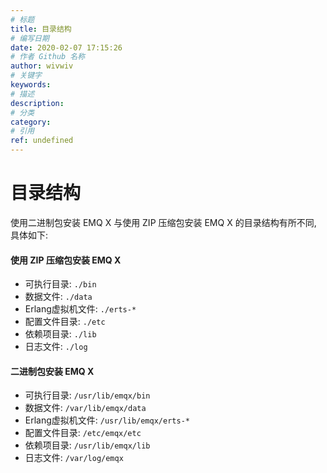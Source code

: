```yaml
---
# 标题
title: 目录结构
# 编写日期
date: 2020-02-07 17:15:26
# 作者 Github 名称
author: wivwiv
# 关键字
keywords:
# 描述
description:
# 分类
category: 
# 引用
ref: undefined
---
```


# 目录结构

使用二进制包安装 EMQ X 与使用 ZIP 压缩包安装 EMQ X 的目录结构有所不同, 具体如下:

#### 使用 ZIP 压缩包安装 EMQ X

+ 可执行目录: `./bin`
+ 数据文件: `./data`
+ Erlang虚拟机文件: `./erts-*`
+ 配置文件目录: `./etc`
+ 依赖项目录: `./lib`
+ 日志文件: `./log`

#### 二进制包安装 EMQ X 

+ 可执行目录: `/usr/lib/emqx/bin`
+ 数据文件: `/var/lib/emqx/data`
+ Erlang虚拟机文件: `/usr/lib/emqx/erts-*`
+ 配置文件目录: `/etc/emqx/etc`
+ 依赖项目录: `/usr/lib/emqx/lib`        
+ 日志文件: `/var/log/emqx`